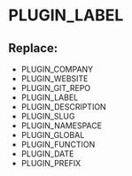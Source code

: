 # PLUGIN_LABEL

## Replace:
 - PLUGIN_COMPANY
 - PLUGIN_WEBSITE
 - PLUGIN_GIT_REPO
 - PLUGIN_LABEL
 - PLUGIN_DESCRIPTION
 - PLUGIN_SLUG
 - PLUGIN_NAMESPACE
 - PLUGIN_GLOBAL
 - PLUGIN_FUNCTION
 - PLUGIN_DATE
 - PLUGIN_PREFIX